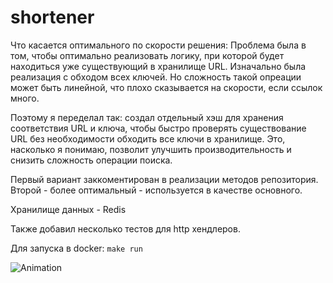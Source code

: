 # shortener
Что касается оптимального по скорости решения:
Проблема была в том, чтобы оптимально реализовать логику, при которой будет находиться уже существующий в хранилище URL.
Изначально была реализация с обходом всех ключей. Но сложность такой опреации может быть линейной, что плохо сказывается
на скорости, если ссылок много.

Поэтому я переделал так: создал отдельный хэш для хранения соответствия URL и ключа, чтобы
быстро проверять существование URL без необходимости обходить все ключи в хранилище. 
Это, насколько я понимаю, позволит улучшить производительность и снизить сложность операции поиска.

Первый вариант заккоментирован в реализации методов репозитория. Второй - более оптимальный - используется в качестве основного.

Хранилище данных - Redis

Также добавил несколько тестов для http хендлеров.

Для запуска в docker:
`make run`


![Animation](media/test.gif)

